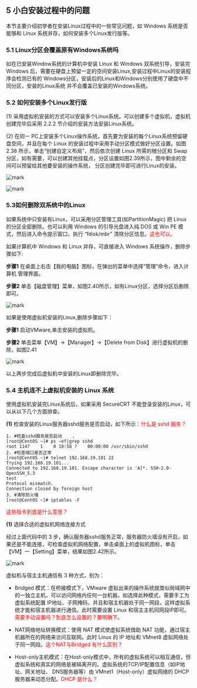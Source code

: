 
## 5 小白安装过程中的问题

本节主要介绍初学者在安装Linux过程中的一些常见问题，如 Windows 系统是否能够和 Linux 系统并存，如何安装多个Linux发行版等。

### 5.1 Linux分区会覆盖原有Windows系统吗

如在已安装Window系统的计算机中安装 Linux 和 Windows 双系统引导，安装完 Windows 后，需要在硬盘上预留一定的空间安装Linux,安装过程中Linux的安装程序会检测已有的 Windows分区，安装后的Linux和Windows分别使用了硬盘中不同分区，安装的Linux系统 并不会覆盖已安装的Windows系统。

### 5.2 如何安装多个Linux发行版

(1) 采用虚拟机安装的方式可以安装多个Linux系统。可以创建多个虚拟机，虚拟机创建完毕后采用 2.2.2 节介绍的安装方法安装Linux系统。

(2) 在同一 PC上安装多个Linux操作系统，首先要为安装的每个Linux系统预留硬盘空间，并且在每个 Linux 的安装过程中采用手动分区模式做好分区设置。如图 2.38 所示，单击“创建自定义布局”，然后依次创建 Linux 所需的根分区和 Swap 分区，如有需要，可以创建其他挂载点，分区设置如图2.39所示，图中剩余的空间可以预留给其他要安装的操作系统， 分区创建完毕即可进行Linux的安装。

![mark](http://pacdb2bfr.bkt.clouddn.com/blog/image/180712/f653LBKfIg.png?imageslim)

![mark](http://pacdb2bfr.bkt.clouddn.com/blog/image/180712/dKDLmj61ha.png?imageslim)

### 5.3如何删除双系统中的Linux

如果系统中只安装有Linux，可以采用分区管理工具(如PartitionMagic) 把 Linux的分区全部删除。也可以利用 Windows 的引导光盘进入纯 DOS 或 Win PE 模式，然后进入命令提示窗口，执行 “fdisk/mbr” 清除分区信息。<span style="color:red;">这也可以。</span>

如果计算机中 Windows 和 Linux 并存，可直接进入 Windows 系统操作，删除步骤如下:

**步骤1** 在桌面上右击【我的电脑】图标，在弹出的菜单中选择“管理”命令，进入计算机 管理界面。

**步骤2** 单击【磁盘管理】菜单，如图2.40所示，如有Linux分区，选择分区后删除即可。

![mark](http://pacdb2bfr.bkt.clouddn.com/blog/image/180712/A7micDHkGa.png?imageslim)

如果是使用虚拟机安装的Linux,删除步骤如下：

**步骤1** 启动VMware,单击安装的虚拟机。

**步骤2** 单击菜单【VM】->【Manager】->【Delete from Disk】进行虚拟机的删除，如图2.41

![mark](http://pacdb2bfr.bkt.clouddn.com/blog/image/180712/aeHdgc0I56.png?imageslim)


以上两步完成后虚拟机中安装的Linux即删除完毕。

### 5.4 主机连不上虚拟机安装的 Linux 系统

使用虚拟机安装完Linux系统后，如果采用 SecureCRT 不能登录安装的Linux，可以从以下几个方面排查。

**(1)** 检查安装的Linux服务器sshd服务是否启动，如下所示：<span style="color:red;">什么是 sshd 服务？</span>

```
1. #检査sshd服务是否启动    ，
[root@CentOS ~]# ps ~ef|grep sshd
root 1147    1    0 10:58 ?    00:00:00 /usr/sbin/sshd
2. #检查端口是否正常
[root@CentOS ~]# telnet 192.168.19.101 22
Trying 192.168.19.101...
Connected to 192.168.19.101. Escape character is 'A]*. SSH-2.0-OpenSSH_5.3
test
Protocol mismatch.
Connection closed by foreign host
3. #清除防火墙
[root@CentOS ~]# iptables -F
```

<span style="color:red;">这些指令到底是什么意思？</span>

**(1)** 选择合适的虚拟机网络连接方式

经过上面代码中的 3 步，确认服务器sshd服务正常，服务器防火墙没有开启，如果还是不能连接，可检查虚拟机网络配置，单击桌面上的虚拟机图标，单击【VM】一【Setting】菜单，结果如图2.42所示。

![mark](http://pacdb2bfr.bkt.clouddn.com/blog/image/180712/EjH3gAFD9l.png?imageslim)


虚拟机与宿主主机通信有 3 种方式，别为：

- Bridged 模式：在桥接模式下，VMware 虚拟出来的操作系统就类似局域网中的一独立主机，可以访问网络内任何一台机器。如选择此种模式，需要手工为虚拟系统配置 IP地址、子网掩码，并且和宿主机器处于同一网段，这样虚拟系统才能和宿主机器进行通信。此时需要设置 Linux 和宿主主机同网段IP即可。<span style="color:red;">需要手动设置吗？到底怎么设置的？要明确下。</span>

- NAT网络地址转换模式：使用 NAT 模式使虚拟系统借助 NAT 功能，通过宿主机器所在的网络来访问互联网。此时 Linux 的 IP 地址和 VMnet8 虚拟网络处于同一网段。<span style="color:red;">这个NAT与Bridged 有什么区别？</span>

- Host-only主机模式：在Host-only模式中，所有的虚拟系统可以相互通信，但虚拟系统和真实的网络是被隔离开的。虚拟系统的TCP/IP配置信息（如IP地址、网关地址、 DNS服务器等）由 VMnet1（Host-only）虚拟网络的 DHCP 服务器来动态分配。<span style="color:red;">DHCP 是什么？</span>
